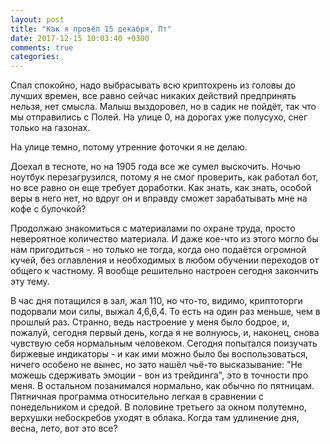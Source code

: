 ```yaml
---
layout: post
title: "Как я провёл 15 декабря, Пт"
date: 2017-12-15 10:03:40 +0300
comments: true
categories: 
---
```

Спал спокойно, надо выбрасывать всю криптохрень из головы до лучших времен, все равно сейчас никаких действий предпринять нельзя, нет смысла. Малыш выздоровел, но в садик не пойдёт, так что мы отправились с Полей. На улице 0, на дорогах уже полусухо, снег только на газонах.

На улице темно, потому утренние фоточки я не делаю. 

Доехал в тесноте, но на 1905 года все же сумел выскочить. Ночью ноутбук перезагрузился, потому я не смог проверить, как работал бот, но все равно он еще требует доработки. Как знать, как знать, особой веры в него нет, но вдруг он и вправду сможет зарабатывать мне на кофе с булочкой?

Продолжаю знакомиться с материалами по охране труда, просто невероятное количество материала. И даже кое-что из этого могло бы нам пригодиться - но только не тогда, когда оно подаётся огромной кучей, без оглавления и необходимых в любом обучении переходов от общего к частному. Я вообще решительно настроен сегодня закончить эту тему.

В час дня потащился в зал, жал 110, но что-то, видимо, криптоторги подорвали мои силы, выжал 4,6,6,4. То есть на один раз меньше, чем в прошлый раз. Странно, ведь настроение у меня было бодрое, и, пожалуй, сегодня первый день, когда я не волнуюсь, и, наконец, снова чувствую себя нормальным человеком. Сегодня попытался поизучать биржевые индикаторы - и как ими можно было бы воспользоваться, ничего особено не вынес, но зато нашёл чьё-то высказывание: "Не можешь сдерживать эмоции - вон из трейдинга", это в точности про меня. В остальном позанимался нормально, как обычно по пятницам. Пятничная программа относительно легкая в сравнении с понедельником и средой. В половине третьего за окном полутемно, верхушки небоскребов уходят в облака. Когда там удлинение дня, весна, лето, вот это все?



